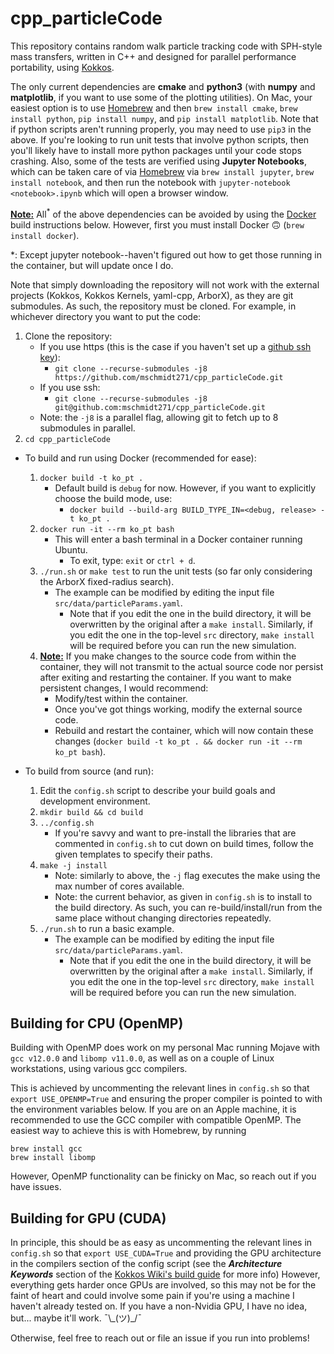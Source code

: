 # cpp_particleCode
<!-- use this page when I switch to mkdocs -->
<!-- https://majianglin2003.medium.com/how-to-use-markdown-and-mkdocs-to-write-and-organize-technical-notes-9aad3f3b9c82 -->

This repository contains random walk particle tracking code with SPH-style mass transfers, written in C++ and designed for parallel performance portability, using [Kokkos](https://github.com/kokkos/kokkos).

The only current dependencies are **cmake** and __python3__ (with __numpy__ and __matplotlib__, if you want to use some of the plotting utilities). On Mac, your easiest option is to use [Homebrew](https://docs.brew.sh/Installation) and then `brew install cmake`, `brew install python`, `pip install numpy`, and `pip install matplotlib`. Note that if python scripts aren't running properly, you may need to use `pip3` in the above. If you're looking to run unit tests that involve python scripts, then you'll likely have to install more python packages until your code stops crashing. Also, some of the tests are verified using __Jupyter Notebooks__, which can be taken care of via [Homebrew](https://docs.brew.sh/Installation) via `brew install jupyter`, `brew install notebook`, and then run the notebook with `jupyter-notebook <notebook>.ipynb` which will open a browser window.

<ins>**Note:**</ins> All<sup>\*</sup> of the above dependencies can be avoided by using the [Docker](https://docs.docker.com/get-docker/) build instructions below. However, first you must install Docker :upside_down_face: (`brew install docker`).

\*: Except jupyter notebook--haven't figured out how to get those running in the container, but will update once I do.

Note that simply downloading the repository will not work with the external projects (Kokkos, Kokkos Kernels, yaml-cpp, ArborX), as they are git submodules.
As such, the repository must be cloned.
For example, in whichever directory you want to put the code:

1. Clone the repository:
    - If you use https (this is the case if you haven't set up a [github ssh key](https://docs.github.com/en/github/authenticating-to-github/connecting-to-github-with-ssh)):
        - `git clone --recurse-submodules -j8 https://github.com/mschmidt271/cpp_particleCode.git`
    - If you use ssh:
        - `git clone --recurse-submodules -j8 git@github.com:mschmidt271/cpp_particleCode.git`
    - Note: the `-j8` is a parallel flag, allowing git to fetch up to 8 submodules in parallel.
1. `cd cpp_particleCode`

- To build and run using Docker (recommended for ease):
    1. `docker build -t ko_pt .`
        - Default build is `debug` for now. However, if you want to explicitly choose the build mode, use:
            - `docker build --build-arg BUILD_TYPE_IN=<debug, release> -t ko_pt .`
    1. `docker run -it --rm ko_pt bash`
        - This will enter a bash terminal in a Docker container running Ubuntu.
            - To exit, type: `exit` or `ctrl + d`.
    1. `./run.sh` or `make test` to run the unit tests (so far only considering the ArborX fixed-radius search).
        - The example can be modified by editing the input file `src/data/particleParams.yaml`.
            - Note that if you edit the one in the build directory, it will be overwritten by the original after a `make install`. Similarly, if you edit the one in the top-level `src` directory, `make install` will be required before you can run the new simulation.
    1. <ins>**Note:**</ins> If you make changes to the source code from within the container, they will not transmit to the actual source code nor persist after exiting and restarting the container. If you want to make persistent changes, I would recommend:
        - Modify/test within the container.
        - Once you've got things working, modify the external source code.
        - Rebuild and restart the container, which will now contain these changes (`docker build -t ko_pt . && docker run -it --rm ko_pt bash`).

- To build from source (and run):
    1. Edit the `config.sh` script to describe your build goals and development environment.
    1. `mkdir build && cd build`
    1. `../config.sh`
        - If you're savvy and want to pre-install the libraries that are commented in `config.sh` to cut down on build times, follow the given templates to specify their paths.
    1. `make -j install`
        - Note: similarly to above, the `-j` flag executes the make using the max number of cores available.
        - Note: the current behavior, as given in `config.sh` is to install to the build directory. As such, you can re-build/install/run from the same place without changing directories repeatedly.
    1. `./run.sh` to run a basic example.
        - The example can be modified by editing the input file `src/data/particleParams.yaml`.
            - Note that if you edit the one in the build directory, it will be overwritten by the original after a `make install`. Similarly, if you edit the one in the top-level `src` directory, `make install` will be required before you can run the new simulation.

## Building for CPU (OpenMP)

Building with OpenMP does work on my personal Mac running Mojave with `gcc v12.0.0` and `libomp v11.0.0`, as well as on a couple of Linux workstations, using various gcc compilers.
<!-- "brew info libomp" will give the openmp version if it was installed via Homebrew -->
This is achieved by uncommenting the relevant lines in `config.sh` so that `export USE_OPENMP=True` and ensuring the proper compiler is pointed to with the environment variables below.
If you are on an Apple machine, it is recommended to use the GCC compiler with compatible OpenMP. The easiest way to achieve this is with Homebrew, by running
```
brew install gcc
brew install libomp
```
However, OpenMP functionality can be finicky on Mac, so reach out if you have issues.

## Building for GPU (CUDA)

In principle, this should be as easy as uncommenting the relevant lines in `config.sh` so that `export USE_CUDA=True` and providing the GPU architecture in the compilers section of the config script (see the ___Architecture Keywords___ section of the [Kokkos Wiki's build guide](https://github.com/kokkos/kokkos/wiki/Compiling) for more info)
However, everything gets harder once GPUs are involved, so this may not be for the faint of heart and could involve some pain if you're using a machine I haven't already tested on.
If you have a non-Nvidia GPU, I have no idea, but... maybe it'll work. ¯\\\_(ツ)\_/¯

Otherwise, feel free to reach out or file an issue if you run into problems!
